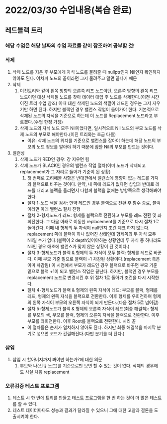 # 2022/03/30 수업내용(복습 완료)
## 레드블랙 트리
### 해당 수업은 해당 날짜의 수업 자료를 같이 참조하여 공부할 것!
### 삭제
1. 삭제 노드를 지운 후 부모에게 자식 노드를 물려줄 때 nullptr인지 Nil인지 확인하지 않아도 된다. 어차피 노드의 끝이라면 그저 물려주고 말면 끝나기 때문
2. 삭제
    1) 이진트리와 같이 왼쪽 방향의 오른쪽 리프 노드이던, 오른쪽 방향의 왼쪽 리프 노드이던 대신 삭제될 노드를 찾아 데이터 대입 후 노드를 삭제한다.(이전 시간 이진 트리 수업 참조) 이때 대신 삭제된 노드의 색깔이 레드인 경우는 그저 지우기만 하면 된다. 하지만 블랙인 경우 밸런스 작업이 들어가야 한다. 기본적으로 삭제된 노드의 자식을 기준으로 하는데 이 노드를 Replacement 노드라고 부르겠다.(수업 한정 가칭)
    2) 삭제 노드의 자식 노드 모두 Nil이었다면, 일시적으로 Nil 노드의 부모 노드를 삭제 노드의 부모로 해야한다.(이진 트리와는 조금 다름)
        * 이유: 삭제 노드의 위치를 기준으로 밸런스를 잡아야 하는데 해당 노드의 부모의 노드 정보를 알아야 하기 때문에 잠깐 Nil의 부모를 만드는 것이다.
2. 밸런싱
    1) 삭제 노드가 RED인 경우: 걍 지우면 됨
    2) 삭제 노드가 BLACK인 경우의 밸런스 작업 절차(이미 노드가 삭제되고 replacement가 그 자리로 들어가 기준이 된 상황)
        1) 첫 번째로 고려해볼 사항은 반대편에서 밸런스에 영향이 없는 레드를 가져와 블랙으로 바꾸는 것이다. 만약, 내 쪽에 레드가 없다면 삽입과 반대로 레드를 내리고 블랙을 올리면서 다함께 블랙을 없애는 방향쪽으로 생각해봐야 한다.
        * 절차 1-노드 색깔 검사: 만약 레드인 경우 블랙으로 전환 후 함수 종료, 블랙이라면 아래 밸런스 절차 진행
        * 절차 2-형제노드가 레드: 형제를 블랙으로 전환하고 부모를 레드 전환 및 좌회전한다. 그 다음 아래로 이동한 replacement를 기준으로 다시 절차 1로 돌아간다. 이때 내 형제의 두 자식이 null인지 조건 체크 하지 않는다. replacement 쪽에 블랙이 하나 없어진 상태인데 형제쪽의 두 자식 모두 Nil일 수가 없다.(블랙이 2 depth있어야하는 상황인데 두 자식 중 하나라도 Nil인 경우 애초에 밸런스가 맞지 않은 상황이 된 것이다.)
        * 절차 3-형제노드가 블랙 & 형제의 두 자식이 모두 블랙: 형제를 레드로 바꾼다. 이때 부모 기준 밑으로 블랙이 -1 차감된 상황이다.(replacement 측은 이미 차감됨) 이 시점에서 부모가 레드인 경우 블랙으로 바꾸면 부모 기준 밑으로 블랙 +1이 되고 밸런스 작업은 끝난다. 하지만, 블랙인 경우 부모를 replacement 노드로 변경시킨 후 위 절차 1로 돌아가 조건을 다시 시작한다.
        * 절차 4-형제노드가 블랙 & 형제의 왼쪽 자식이 레드: 부모를 블랙, 형제를 레드, 형제의 왼쪽 자식을 블랙으로 전환한다. 이후 형제를 우회전하여 형제의 왼쪽 자식이 부모의 오른쪽 자식이 되게 만든다.(다음 절차 5로 넘어감)
        * 절차 5-형제노드가 블랙 & 형제의 오른쪽 자식이 레드(최종 해결책): 형제를 부모의 색, 부모를 블랙, 형제의 오른쪽 자식을 블랙으로 전환한다. 이후 부모를 좌회전한다. 이후 Root를 블랙으로 전환한다. 처리 끝
        * 이 절차들은 순서가 일치하지 않아도 된다. 하지만 최종 해결책을 마지막 분기로 넣으면 코드가 간결해진다.(다만 분기를 더 탄다.)
 
### 삽입
1. 삽입 시 할아버지까지 봐야만 하는가?에 대한 의문
    1) 부모와 나(신규 노드)를 기준으로만 보면 할 수 있는 것이 없다. 삭제의 경우에도 사실 처음 replacement

### 오류검증 테스트 프로그램
1. 테스트 시 한 번에 트리를 만들고 테스트 프로그램을 한 번 하는 것이 더 많은 테스트를 할 수 있다.
2. 테스트 데이터마다도 성능과 결과가 달라질 수 있으니 그에 대한 고찰과 결론을 도출시켜야 한다.
